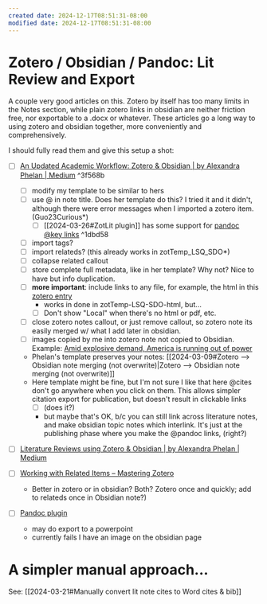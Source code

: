 ```yaml
---
created date: 2024-12-17T08:51:31-08:00
modified date: 2024-12-17T08:51:31-08:00
---
```

# Zotero / Obsidian / Pandoc: Lit Review and Export

A couple very good articles on this.  Zotero by itself has too many limits in the Notes section, while plain zotero links in obsidian are neither friction free, nor exportable to a .docx or whatever.  These articles go a long way to using zotero and obsidian together, more conveniently and comprehensively.  

I should fully read them and give this setup a shot:

- [ ] [An Updated Academic Workflow: Zotero & Obsidian | by Alexandra Phelan | Medium](https://medium.com/@alexandraphelan/an-updated-academic-workflow-zotero-obsidian-cffef080addd) ^3f568b
	- [ ] modify my template to be similar to hers
	- [ ] use @ in note title.  Does her template do this?  I tried it and it didn't, although there were error messages when I imported a zotero item. (Guo23Curious*)
		- [ ] [[2024-03-26#ZotLit plugin]] has some support for [pandoc @key links](https://zotlit.aidenlx.top/getting-started/basic-usage/citation-insertion) ^1dbd58
	- [ ] import tags?
	- [ ] import relateds? (this already works in zotTemp_LSQ_SDO*)
	- [ ] collapse related callout
	- [ ] store complete full metadata, like in her template?  Why not?  Nice to have but info duplication.
	- [ ] **more important**: include links to any file, for example, the html in this [zotero entry](zotero://select/library/items/PV43V6D4)
		- works in done in zotTemp-LSQ-SDO-html, but...
		- [ ] Don't show "Local" when there's no html or pdf, etc.
	- [ ] close zotero notes callout, or just remove callout, so zotero note its easily merged w/ what I add  later in obsidian.
	- [ ] images copied by me into zotero note not copied to Obsidian.  Example: [Amid explosive demand, America is running out of power](zotero://select/library/items/UCFF33VA)
	- Phelan's template preserves your notes: [[2024-03-09#Zotero --> Obsidian note merging (not overwrite)|Zotero --> Obsidian note merging (not overwrite)]]
	- Here template might be fine, but I'm not sure I like that here @cites don't go anywhere when you click on them.  This allows simpler citation export for publication, but doesn't result in clickable links 
		- [ ] (does it?)
		- but maybe that's OK, b/c you can still link across literature notes, and make obsidian topic notes which interlink.  It's just at the publishing phase where you make the @pandoc links, (right?)

- [ ] [Literature Reviews using Zotero & Obsidian | by Alexandra Phelan | Medium](https://medium.com/@alexandraphelan/literature-reviews-using-zotero-obsidian-66eba1565d78)
- [ ] [Working with Related Items – Mastering Zotero](https://pressbooks.library.yorku.ca/masteringzotero/chapter/working-with-related-items/) 
	- Better in zotero or in obsidian?  Both? Zotero once and quickly; add to relateds once in Obsidian note?)
- [ ] [Pandoc plugin](https://github.com/OliverBalfour/obsidian-pandoc) 
	- may do export to a powerpoint 
	- currently fails I have an image on the obsidian page
	  
# A simpler manual approach...

See: [[2024-03-21#Manually convert lit note cites to Word cites & bib]]